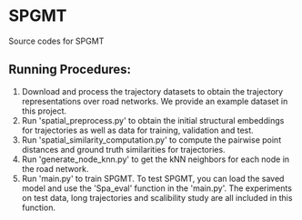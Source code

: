 # SPGMT

Source codes for SPGMT

## Running Procedures:

1. Download and process the trajectory datasets to obtain the trajectory representations over road networks. We provide an example dataset in this project.
2. Run 'spatial_preprocess.py' to obtain the initial structural embeddings for trajectories as well as data for training, validation and test.
3. Run 'spatial_similarity_computation.py' to compute the pairwise point distances and ground truth similarities for trajectories.
4. Run 'generate_node_knn.py' to get the kNN neighbors for each node in the road network.
5. Run 'main.py' to train SPGMT. To test SPGMT, you can load the saved model and use the 'Spa_eval' function in the 'main.py'. The experiments on test data, long trajectories and scalibility study are all included in this function.

